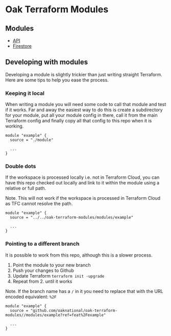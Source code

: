 # Oak Terraform Modules

## Modules

* [API](modules/gcp_api)
* [Firestore](modules/gcp_firestore)

## Developing with modules

Developing a module is slightly trickier than just writing straight Terraform. Here are some tips to help you ease the process.

### Keeping it local

When writing a module you will need some code to call that module and test if it works. Far and away the easiest way to do this is create a subdirectory for your module, put all your module config in there, call it from the main Terraform config and finally copy all that config to this repo when it is working.

```hcl
module "example" {
  source = "./module"

  ...
}
```

### Double dots 

If the workspace is processed locally i.e. not in Terraform Cloud, you can have this repo checked out locally and link to it within the module using a relative or full path.

Note. This will not work if the workspace is processed in Terraform Cloud as TFC cannot resolve the path.

```hcl
module "example" {
  source = "../../oak-terraform-modules/modules/example"

  ...
}
```

### Pointing to a different branch

It is possible to work from this repo, although this is a slower process.

1. Point the module to your new branch
2. Push your changes to Github
3. Update Terraform `terraform init -upgrade`
4. Repeat from 2. until it works

Note. If the branch name has a `/` in it you need to replace that with the URL encoded equivalent: `%2F`

```hcl
module "example" {
  source = "github.com/oaknational/oak-terraform-modules//modules/example?ref=feat%2Fexample"

  ...
}
```
